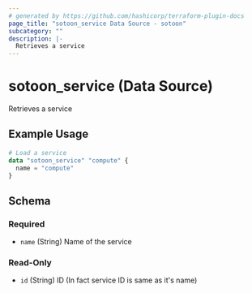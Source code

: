 ```yaml
---
# generated by https://github.com/hashicorp/terraform-plugin-docs
page_title: "sotoon_service Data Source - sotoon"
subcategory: ""
description: |-
  Retrieves a service
---
```


# sotoon_service (Data Source)

Retrieves a service

## Example Usage

```terraform
# Load a service
data "sotoon_service" "compute" {
  name = "compute"
}
```

<!-- schema generated by tfplugindocs -->
## Schema

### Required

- `name` (String) Name of the service

### Read-Only

- `id` (String) ID (In fact service ID is same as it's name)
